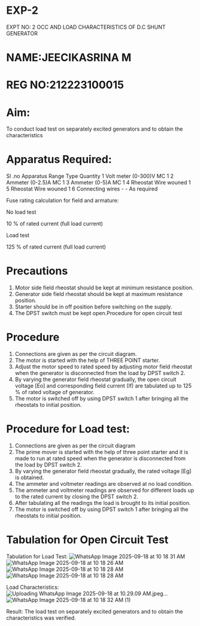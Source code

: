 # EXP-2
EXPT NO: 2 OCC AND LOAD CHARACTERISTICS OF D.C SHUNT GENERATOR
# NAME:JEECIKASRINA M
# REG NO:212223100015

# Aim:
To conduct load test on separately excited generators and to obtain the characteristics

# Apparatus Required:

Sl .no	Apparatus	Range	Type	Quantity
1	Volt meter	(0-300)V	MC	1
2	Ammeter	(0-2.5)A	MC	1
3	Ammeter	(0-5)A	MC	1
4	Rheostat		Wire wouned	1
5	Rheostat		Wire wouned	1
6	Connecting wires	-	-	As required

Fuse rating calculation for field and armature:

No load test

10 % of rated current (full load current)

Load test

125 % of rated current (full load current)

# Precautions

1.   Motor side field rheostat should be kept at minimum resistance position.
2.   Generator side field rheostat should be kept at maximum resistance position.
3.   Starter should be in off position before switching on the supply.
4.   The DPST switch must be kept open.Procedure for open circuit test
# Procedure
1.   Connections are given as per the circuit diagram.
2.   The motor is started with the help of THREE POINT starter.
3.   Adjust the motor speed to rated speed by adjusting motor field rheostat when the generator is disconnected from the load by DPST switch 2.
4.   By  varying  the  generator  field  rheostat  gradually,  the  open  circuit  voltage  [Eo]  and corresponding field current (If) are tabulated up to 125 % of rated voltage of generator.
5.   The motor is switched off by using DPST switch 1 after bringing all the rheostats to initial position.

# Procedure for Load test:

1.   Connections are given as per the circuit diagram
2.   The prime mover is started with the help of three point starter and it is made to run at rated speed when the generator is disconnected from the load by DPST switch 2.
3.   By varying the generator field rheostat gradually, the rated voltage [Eg] is obtained.
4.   The ammeter and voltmeter readings are observed at no load condition.
5.   The ammeter and voltmeter readings are observed for different loads up to the rated current by closing the DPST switch 2.
6.   After tabulating all the readings the load is brought to its initial position.
7.   The motor is switched off by using DPST switch 1 after bringing all the rheostats to initial position.

# Tabulation for Open Circuit Test

Tabulation for Load Test:
![WhatsApp Image 2025-09-18 at 10 18 31 AM](https://github.com/user-attachments/assets/08f5f70a-742f-4afc-8a34-32908bf15f35)
![WhatsApp Image 2025-09-18 at 10 18 26 AM](https://github.com/user-attachments/assets/80f807ee-311b-4b5d-b653-83540280c5f6)
![WhatsApp Image 2025-09-18 at 10 18 28 AM](https://github.com/user-attachments/assets/372c089f-b2e2-474a-a638-a653e7db9397)
![WhatsApp Image 2025-09-18 at 10 18 28 AM](https://github.com/user-attachments/assets/5471de8e-737d-4ada-bbfb-7b01b4f8b531)


Load Characteristics:
 ![Uploading WhatsApp Image 2025-09-18 at 10.29.09 AM.jpeg…]()
![WhatsApp Image 2025-09-18 at 10 18 32 AM (1)](https://github.com/user-attachments/assets/7957136a-2960-4864-8e59-04dcbe4391fa)


Result:
The load test on separately excited generators and to obtain the characteristics was verified.
